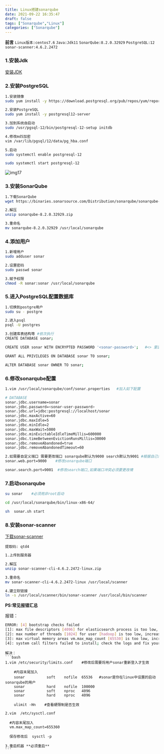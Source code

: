 ```yaml
---
title: Linux搭建sonarqube
date: 2021-09-22 16:35:47
draft: false
tags: ["Sonarqube","Linux"]
categories: ["Sonarqube"]
---
```


**前言**
``Linux版本:centos7.6``
``Java:Jdk11``
``SonarQube:8.2.0.32929``
``PostgreSQL:12``
``sonar-scanner:4.6.2.2472``




### 1.安装Jdk
[安装JDK](https://cywhat.cn/linux%E5%AE%89%E8%A3%85jdk11/)

### 2.安装PostgreSQL
```bash
1.安装镜像
sudo yum install -y https://download.postgresql.org/pub/repos/yum/reporpms/EL-7-x86_64/pgdg-redhat-repo-latest.noarch.rpm

2.安装PostgreSQL
sudo yum install -y postgresql12-server

3.加到系统自启动
sudo /usr/pgsql-12/bin/postgresql-12-setup initdb

4.修改md5加密
vim /var/lib/pgsql/12/data/pg_hba.conf 

5.启动
sudo systemctl enable postgresql-12

sudo systemctl start postgresql-12
```

![img17](/img/img17.png)


### 3.安装SonarQube
```bash
1.下载SonarQube
wget https://binaries.sonarsource.com/Distribution/sonarqube/sonarqube-8.2.0.32929.zip

2.解压
unzip sonarqube-8.2.0.32929.zip

3.重命名
mv sonarqube-8.2.0.32929 /usr/local/sonarqube
```

### 4.添加用户
```bash
1.新增用户
sudo adduser sonar

2.设置密码
sudo passwd sonar

3.赋予权限
chmod -R sonar:sonar /usr/local/sonarqube
```


### 5.进入PostgreSQL配置数据库
```bash
1.切换到postgre用户
sudo su - postgre

2.进入psql
psql -U postgres

3.创建库表结构等 #依次执行
CREATE DATABASE sonar;

CREATE USER sonar WITH ENCRYPTED PASSWORD '<sonar-password>';   #<> 里面是sonar用户的密码 可自定义

GRANT ALL PRIVILEGES ON DATABASE sonar TO sonar;

ALTER DATABASE sonar OWNER TO sonar;
```

### 6.修改sonarqube配置
```bash
1.vim /usr/local/sonarqube/conf/sonar.properties   #加入如下配置

# DATABASE
sonar.jdbc.username=sonar
sonar.jdbc.password=<sonar-user-password>
sonar.jdbc.url=jdbc:postgresql://localhost/sonar
sonar.jdbc.maxActive=60
sonar.jdbc.maxIdle=5
sonar.jdbc.minIdle=2
sonar.jdbc.maxWait=5000
sonar.jdbc.minEvictableIdleTimeMillis=600000
sonar.jdbc.timeBetweenEvictionRunsMillis=30000
sonar.jdbc.removeAbandoned=true
sonar.jdbc.removeAbandonedTimeout=60

2.如需要自定义端口 需要更改端口 sonarqube默认为9000 search默认为9001 #根据自己需求，可不修改
sonar.web.port=9000    #修改sonarqube端口

sonar.search.port=9001  #修改search端口,如果端口冲突必须要更改噢

```

### 7.启动sonarqube
```bash
su sonar    #必须用非root启动

cd /usr/local/sonarqube/bin/linux-x86-64/

sh  sonar.sh start
```

### 8.安装sonar-scanner

[下载sonar-scanner](https://pan.baidu.com/s/1rIs2oMba5LTvpAcdz75lZg)

`提取码: qtd4`

```bash
1.上传到服务器

2.解压
unzip sonar-scanner-cli-4.6.2.2472-linux.zip

3.重命名
mv sonar-scanner-cli-4.6.2.2472-linux /usr/local/scanner

4.建立软链接
ln -s /usr/local/scanner/bin/sonar-scanner /usr/local/bin/scanner 
```

**PS:常见报错汇总**

报错：
```bash
ERROR: [4] bootstrap checks failed
[1]: max file descriptors [4096] for elasticsearch process is too low, increase to at least [65536]
[2]: max number of threads [1024] for user [hadoop] is too low, increase to at least [2048]
[3]: max virtual memory areas vm.max_map_count [65530] is too low, increase to at least [262144]
[4]: system call filters failed to install; check the logs and fix your configuration or disable system call filters at your own risk
```
    解决：
    ```bash
    1.vim /etc/security/limits.conf    #修改后需要将用户sonar重新登入才生效
    
        #内容末尾加入
        sonar          soft    nofile  65536   #sonar是你在linux中设置的启动sonarqube的用户
        sonar          hard    nofile  100000
        sonar          soft    nproc   4096
        sonar          hard    nproc   4096
        
        ulimit -Hn    #查看硬限制是否生效
    
    2.vim  /etc/sysctl.conf
    
      #内容末尾加入
      vm.max_map_count=655360 
      
      保存修改后  sysctl -p

    3.重启机器 **必须重启**
    ```


